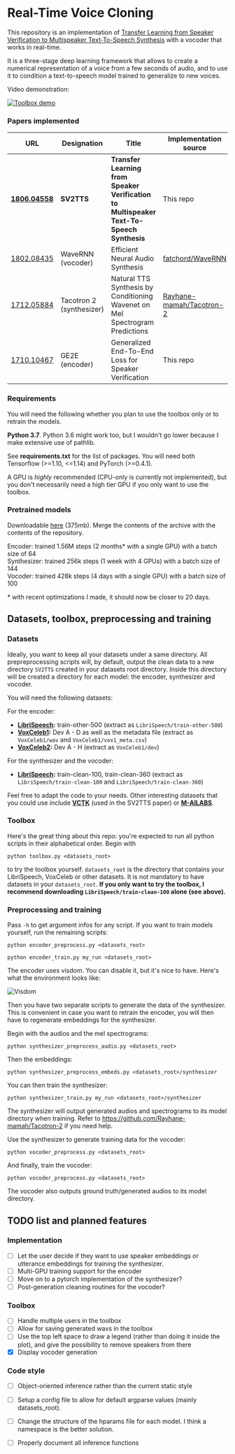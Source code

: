 # Real-Time Voice Cloning
This repository is an implementation of [Transfer Learning from Speaker Verification to
Multispeaker Text-To-Speech Synthesis](https://arxiv.org/pdf/1806.04558.pdf) with a vocoder that works in real-time.

It is a three-stage deep learning framework that allows to create a numerical representation of a voice from a few seconds of audio, and to use it to condition a text-to-speech model trained to generalize to new voices.

Video demonstration:

[![Toolbox demo](https://i.imgur.com/Ixy13b7.png)](https://www.youtube.com/watch?v=-O_hYhToKoA)



### Papers implemented  
| URL | Designation | Title | Implementation source |
| --- | ----------- | ----- | --------------------- |
|[**1806.04558**](https://arxiv.org/pdf/1806.04558.pdf) | **SV2TTS** | **Transfer Learning from Speaker Verification to Multispeaker Text-To-Speech Synthesis** | This repo |
|[1802.08435](https://arxiv.org/pdf/1802.08435.pdf) | WaveRNN (vocoder) | Efficient Neural Audio Synthesis | [fatchord/WaveRNN](https://github.com/fatchord/WaveRNN) |
|[1712.05884](https://arxiv.org/pdf/1712.05884.pdf) | Tacotron 2 (synthesizer) | Natural TTS Synthesis by Conditioning Wavenet on Mel Spectrogram Predictions | [Rayhane-mamah/Tacotron-2](https://github.com/Rayhane-mamah/Tacotron-2)
|[1710.10467](https://arxiv.org/pdf/1710.10467.pdf) | GE2E (encoder)| Generalized End-To-End Loss for Speaker Verification | This repo |

### Requirements
You will need the following whether you plan to use the toolbox only or to retrain the models.

**Python 3.7**. Python 3.6 might work too, but I wouldn't go lower because I make extensive use of pathlib.

See **requirements.txt** for the list of packages. You will need both Tensorflow (>=1.10, <=1.14) and PyTorch (>=0.4.1).

A GPU is *highly* recommended (CPU-only is currently not implemented), but you don't necessarily need a high tier GPU if you only want to use the toolbox.

### Pretrained models
Downloadable [here](https://drive.google.com/file/d/1n1sPXvT34yXFLT47QZA6FIRGrwMeSsZc/view?usp=sharing) (375mb). Merge the contents of the archive with the contents of the repository.

Encoder: trained 1.56M steps (2 months\* with a single GPU) with a batch size of 64  
Synthesizer: trained 256k steps (1 week with 4 GPUs) with a batch size of 144  
Vocoder: trained 428k steps (4 days with a single GPU) with a batch size of 100  

\* with recent optimizations I made, it should now be closer to 20 days.

## Datasets, toolbox, preprocessing and training
### Datasets
Ideally, you want to keep all your datasets under a same directory. All prepreprocessing scripts will, by default, output the clean data to a new directory  `SV2TTS` created in your datasets root directory. Inside this directory will be created a directory for each model: the encoder, synthesizer and vocoder.

You will need the following datasets:

For the encoder:
- **[LibriSpeech](http://www.openslr.org/12/):** train-other-500 (extract as `LibriSpeech/train-other-500`)
- **[VoxCeleb1](http://www.robots.ox.ac.uk/~vgg/data/voxceleb/vox1.html):** Dev A - D as well as the metadata file (extract as `VoxCeleb1/wav` and `VoxCeleb1/vox1_meta.csv`)
- **[VoxCeleb2](http://www.robots.ox.ac.uk/~vgg/data/voxceleb/vox2.html):** Dev A - H (extract as `VoxCeleb1/dev`)

For the synthesizer and the vocoder: 
- **[LibriSpeech](http://www.openslr.org/12/):** train-clean-100, train-clean-360 (extract as `LibriSpeech/train-clean-100` and `LibriSpeech/train-clean-360`)
 
Feel free to adapt the code to your needs. Other interesting datasets that you could use include **[VCTK](https://homepages.inf.ed.ac.uk/jyamagis/page3/page58/page58.html)** (used in the SV2TTS paper) or **[M-AILABS](https://www.caito.de/2019/01/the-m-ailabs-speech-dataset/)**.

### Toolbox
Here's the great thing about this repo: you're expected to run all python scripts in their alphabetical order. Begin with

`python toolbox.py <datasets_root>`

to try the toolbox yourself. `datasets_root` is the directory that contains your LibriSpeech, VoxCeleb or other datasets. It is not mandatory to have datasets in your `datasets_root`. **If you only want to try the toolbox, I recommend downloading `LibriSpeech/train-clean-100` alone (see above).**

### Preprocessing and training
Pass `-h` to get argument infos for any script. If you want to train models yourself, run the remaining scripts:

`python encoder_preprocess.py <datasets_root>`

`python encoder_train.py my_run <datasets_root>`

The encoder uses visdom. You can disable it, but it's nice to have. Here's what the environment looks like:

![Visdom](https://i.imgur.com/rB1xk0b.png)

Then you have two separate scripts to generate the data of the synthesizer. This is convenient in case you want to retrain the encoder, you will then have to regenerate embeddings for the synthesizer.

Begin with the audios and the mel spectrograms:

`python synthesizer_preprocess_audio.py <datasets_root>`

Then the embeddings:
 
`python synthesizer_preprocess_embeds.py <datasets_root>/synthesizer`

You can then train the synthesizer:

`python synthesizer_train.py my_run <datasets_root>/synthesizer`

The synthesizer will output generated audios and spectrograms to its model directory when training. Refer to https://github.com/Rayhane-mamah/Tacotron-2 if you need help.

Use the synthesizer to generate training data for the vocoder:

`python vocoder_preprocess.py <datasets_root>`

And finally, train the vocoder:

`python vocoder_preprocess.py <datasets_root>`

The vocoder also outputs ground truth/generated audios to its model directory.
 
## TODO list and planned features
### Implementation
- [ ] Let the user decide if they want to use speaker embeddings or utterance embeddings for training the synthesizer.
- [ ] Multi-GPU training support for the encoder
- [ ] Move on to a pytorch implementation of the synthesizer?
- [ ] Post-generation cleaning routines for the vocoder?

### Toolbox
- [ ] Handle multiple users in the toolbox
- [ ] Allow for saving generated wavs in the toolbox
- [ ] Use the top left space to draw a legend (rather than doing it inside the plot), and give the possibility to remove speakers from there
- [x] Display vocoder generation

### Code style
- [ ] Object-oriented inference rather than the current static style
- [ ] Setup a config file to allow for default argparse values (mainly datasets_root).
- [ ] Change the structure of the hparams file for each model. I think a namespace is the better solution.
- [ ] Properly document all inference functions

